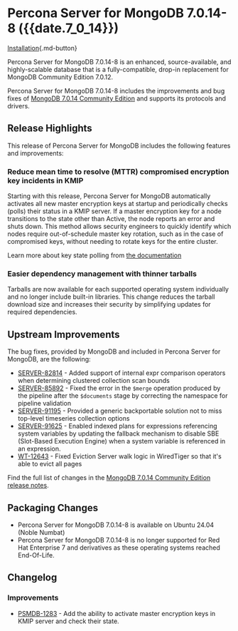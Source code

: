 # Percona Server for MongoDB 7.0.14-8 ({{date.7_0_14}})

[Installation](../install/index.md){.md-button}

Percona Server for MongoDB 7.0.14-8 is an enhanced, source-available, and highly-scalable database that is a
fully-compatible, drop-in replacement for MongoDB Community Edition 7.0.12.

Percona Server for MongoDB 7.0.14-8 includes the improvements and bug fixes of [MongoDB 7.0.14 Community Edition](https://www.mongodb.com/docs/manual/release-notes/7.0/#7.0.14---aug-26--2024) and supports its protocols and drivers.

## Release Highlights

This release of Percona Server for MongoDB includes the following features and improvements:

### Reduce mean time to resolve (MTTR) compromised encryption key incidents in KMIP

Starting with this release, Percona Server for MongoDB automatically activates all new master encryption keys at startup and periodically checks (polls) their status in a KMIP server. If a master encryption key for a node transitions to the state other than Active, the node reports an error and shuts down. This method allows security engineers to quickly identify which nodes require out-of-schedule master key rotation, such as in the case of compromised keys, without needing to rotate keys for the entire cluster. 

Learn more about key state polling from [the documentation](../kmip.md#key-state-polling) 

### Easier dependency management with thinner tarballs 

Tarballs are now available for each supported operating system individually and no longer include built-in libraries. This change reduces the tarball download size and increases their security by simplifying updates for required dependencies. 

## Upstream Improvements

The bug fixes, provided by MongoDB and included in Percona Server for MongoDB, are the following:

* [SERVER-82814](https://jira.mongodb.org/browse/SERVER-82814) - Added support of internal expr comparison operators when determining clustered collection scan bounds
* [SERVER-85892](https://jira.mongodb.org/browse/SERVER-85892) - Fixed the error in the `$merge` operation produced by the pipeline after the `$documents` stage by correcting the namespace for pipeline validation
* [SERVER-91195](https://jira.mongodb.org/browse/SERVER-91195) - Provided a generic backportable solution not to miss top-level timeseries collection options
* [SERVER-91625](https://jira.mongodb.org/browse/SERVER-91625) - Enabled indexed plans for expressions referencing system variables by updating the fallback mechanism to disable SBE (Slot-Based Execution Engine) when a system variable is referenced in an expression.
* [WT-12643](https://jira.mongodb.org/browse/WT-12643) - Fixed Eviction Server walk logic in WiredTiger so that it's able to evict all pages

Find the full list of changes in the [MongoDB 7.0.14 Community Edition release notes](https://www.mongodb.com/docs/manual/release-notes/7.0/#7.0.14---aug-26--2024).

## Packaging Changes

* Percona Server for MongoDB 7.0.14-8 is available on Ubuntu 24.04 (Noble Numbat)
* Percona Server for MongoDB 7.0.14-8 is no longer supported for Red Hat Enterprise 7 and derivatives as these operating systems reached End-Of-Life.

## Changelog

### Improvements

* [PSMDB-1283](https://perconadev.atlassian.net/browse/PSMDB-1283) - Add the ability to activate master encryption keys in KMIP server and check their state.
